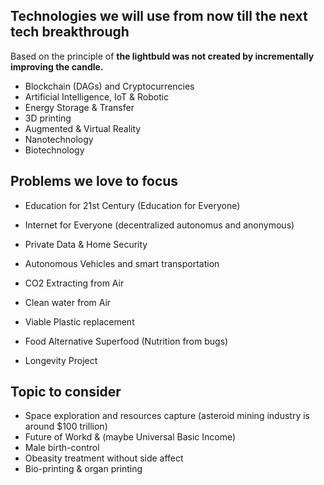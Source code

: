 ## Technologies we will use from now till the next tech breakthrough
Based on the principle of **the lightbuld was not created by incrementally improving the candle.**

- Blockchain (DAGs) and Cryptocurrencies
-  Artificial Intelligence, IoT & Robotic  
- Energy Storage & Transfer 
- 3D printing
- Augmented & Virtual Reality
- Nanotechnology
- Biotechnology

## Problems we love to focus

- Education for 21st Century (Education for Everyone)
- Internet for Everyone (decentralized autonomus and anonymous) 
- Private Data & Home Security

- Autonomous Vehicles and smart transportation

- CO2 Extracting from Air
- Clean water from Air
- Viable Plastic replacement

- Food Alternative Superfood (Nutrition from bugs)
- Longevity Project

## Topic to consider 
- Space exploration and resources capture (asteroid mining industry is around $100 trillion) 
- Future of Workd & (maybe Universal Basic Income)
- Male birth-control
- Obeasity treatment without side affect
- Bio-printing & organ printing